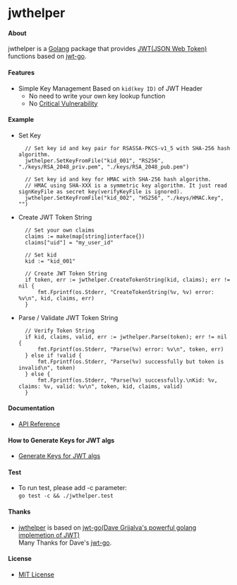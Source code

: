 # jwthelper

#### About
jwthelper is a [Golang](https://golang.org/) package that provides [JWT(JSON Web Token)](https://en.wikipedia.org/wiki/JSON_Web_Token) functions based on [jwt-go](https://github.com/dgrijalva/jwt-go).

#### Features
* Simple Key Management Based on `kid(key ID)` of JWT Header
  * No need to write your own key lookup function
  * No [Critical Vulnerability](https://auth0.com/blog/2015/03/31/critical-vulnerabilities-in-json-web-token-libraries/)

#### Example
* Set Key

        // Set key id and key pair for RSASSA-PKCS-v1_5 with SHA-256 hash algorithm.
        jwthelper.SetKeyFromFile("kid_001", "RS256", "./keys/RSA_2048_priv.pem", "./keys/RSA_2048_pub.pem")

        // Set key id and key for HMAC with SHA-256 hash algorithm.
        // HMAC using SHA-XXX is a symmetric key algorithm. It just read signKeyFile as secret key(verifyKeyFile is ignored). 
        jwthelper.SetKeyFromFile("kid_002", "HS256", "./keys/HMAC.key", "")
* Create JWT Token String

        // Set your own claims
        claims := make(map[string]interface{})
        claims["uid"] = "my_user_id"

        // Set kid
        kid := "kid_001"

        // Create JWT Token String
        if token, err := jwthelper.CreateTokenString(kid, claims); err != nil {
            fmt.Fprintf(os.Stderr, "CreateTokenString(%v, %v) error: %v\n", kid, claims, err)
        }

* Parse / Validate JWT Token String

        // Verify Token String
        if kid, claims, valid, err := jwthelper.Parse(token); err != nil {
            fmt.Fprintf(os.Stderr, "Parse(%v) error: %v\n", token, err)
        } else if !valid {
            fmt.Fprintf(os.Stderr, "Parse(%v) successfully but token is invalid\n", token)
        } else {
            fmt.Fprintf(os.Stderr, "Parse(%v) successfully.\nKid: %v, claims: %v, valid: %v\n", token, kid, claims, valid)
        }

#### Documentation
* [API Reference](http://godoc.org/github.com/northbright/jwthelper)

#### How to Generate Keys for JWT algs
* [Generate Keys for JWT algs](https://github.com/northbright/Notes/blob/master/jwt/generate_keys_for_jwt_alg.md)

#### Test
* To run test, please add -c parameter:  
  `go test -c && ./jwthelper.test`

#### Thanks
* [jwthelper](https://github.com/northbright/jwthelper) is based on [jwt-go(Dave Grijalva's powerful golang implemetion of JWT)](https://github.com/dgrijalva/jwt-go)  
  Many Thanks for Dave's [jwt-go](https://github.com/dgrijalva/jwt-go). 

#### License
* [MIT License](./LICENSE)
